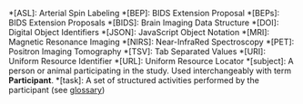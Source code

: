 <!-- auto appended content  -->

*[ASL]: Arterial Spin Labeling
*[BEP]: BIDS Extension Proposal
*[BEPs]: BIDS Extension Proposals
*[BIDS]: Brain Imaging Data Structure
*[DOI]: Digital Object Identifiers
*[JSON]: JavaScript Object Notation
*[MRI]: Magnetic Resonance Imaging
*[NIRS]: Near-InfraRed Spectroscopy
*[PET]: Positron Imaging Tomography
*[TSV]: Tab Separated Values
*[URI]: Uniform Resource Identifier
*[URL]: Uniform Resource Locator
*[subject]: A person or animal participating in the study. Used interchangeably with term **Participant**.
*[task]: A set of structured activities performed by the participant (see [glossary](https://bids-specification.readthedocs.io/en/latest/glossary.html#task-common_principles))
